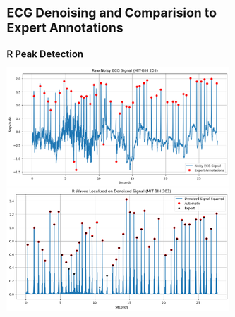# ECG Denoising and Comparision to Expert Annotations
## R Peak Detection
![Noisy ECG](NoisyECG.png)
![RPeakDetection](RPeakDetection.png)
